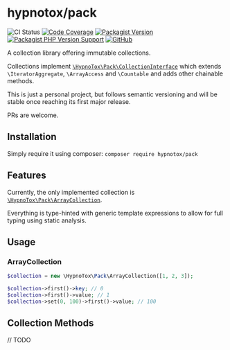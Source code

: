 # hypnotox/pack

![CI Status](https://github.com/hypnotox/pack/actions/workflows/ci.yml/badge.svg)
[![Code Coverage](https://codecov.io/gh/hypnotox/pack/branch/main/graph/badge.svg)](https://codecov.io/gh/hypnotox/pack)
[![Packagist Version](https://img.shields.io/packagist/v/hypnotox/pack)](https://packagist.org/packages/hypnotox/pack)
[![Packagist PHP Version Support](https://img.shields.io/packagist/php-v/hypnotox/pack)](https://packagist.org/packages/hypnotox/pack)
[![GitHub](https://img.shields.io/github/license/hypnotox/pack)](/LICENSE.md)

A collection library offering immutable collections.

Collections implement [`\HypnoTox\Pack\CollectionInterface`](/src/Collection/CollectionInterface.php) which extends `\IteratorAggregate`, `\ArrayAccess` and `\Countable` and adds other chainable methods.

This is just a personal project, but follows semantic versioning and will be stable once reaching its first major release.

PRs are welcome.

## Installation

Simply require it using composer: `composer require hypnotox/pack`

## Features

Currently, the only implemented collection is [`\HypnoTox\Pack\ArrayCollection`](/src/Collection/ArrayCollection.php).

Everything is type-hinted with generic template expressions to allow for full typing using static analysis.

## Usage

### ArrayCollection

```php
$collection = new \HypnoTox\Pack\ArrayCollection([1, 2, 3]);

$collection->first()->key; // 0
$collection->first()->value; // 1
$collection->set(0, 100)->first()->value; // 100
```

## Collection Methods

// TODO

